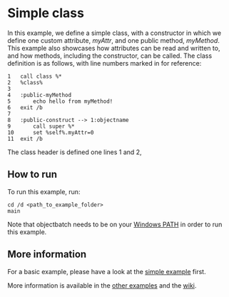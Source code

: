 # Simple class

In this example, we define a simple class, with a constructor in which we define one custom attribute, *myAttr*, and one public method, *myMethod*. This example also showcases how attributes can be read and written to, and how methods, including the constructor, can be called. The class definition is as follows, with line numbers marked in for reference:

```batch
1	call class %*
2	%class%
3
4	:public-myMethod
5		echo hello from myMethod!
6	exit /b
7
8	:public-construct --> 1:objectname
9		call super %*
10		set %self%.myAttr=0
11	exit /b
```

The class header is defined one lines 1 and 2, 
## How to run

To run this example, run:

	cd /d <path_to_example_folder>
	main

Note that objectbatch needs to be on your [Windows PATH](https://stackoverflow.com/questions/9546324/adding-a-directory-to-the-path-environment-variable-in-windows) in order to run this example.

## More information

For a basic example, please have a look at the [simple example](https://github.com/rbaltrusch/objectbatch/tree/master/examples/simple_class) first.

More information is available in the [other examples](https://github.com/rbaltrusch/objectbatch/tree/master/examples) and the [wiki](https://github.com/rbaltrusch/objectbatch/wiki).
